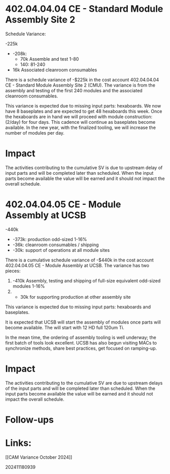 
# 402.04.04.04 CE - Standard Module Assembly Site 2

Schedule Variance:

-225k
- -208k: 
	- 70k Assemble and test 1-80 
	- 140: 81-240
- 16k Associated cleanroom consumables 



There is a schedule variance of -$225k in the cost account 402.04.04.04 CE - Standard Module Assembly Site 2 (CMU).  The variance is from the assembly and testing of the first 240 modules and the associated cleanroom consumables.


This variance is expected due to missing input parts: hexaboards. 
We now have 8 baseplates and are expected to get 48 hexaboards this week. 
Once the hexaboards are in hand we will proceed with module construction: (2/day) for four days. This cadence will continue as baseplates become available.  In the new year, with the finalized tooling, we will increase the number of modules per day.

# Impact
The activities contributing to the cumulative SV is due to upstream delay of input parts and will be completed later than scheduled.  When the input parts become available the value will be earned and it should not impact the overall schedule.


# 402.04.04.05 CE - Module Assembly at UCSB

-440k
- -373k: production odd-sized 1-16%
- -36k: cleanroom consumables / shipping
- -30k: support of operations at all module sites

There is a cumulative schedule variance of -$440k in the cost account 
402.04.04.05 CE - Module Assembly at UCSB.  The variance has two pieces:
1) -410k Assembly, testing and shipping of full-size equivalent odd-sized modules 1-16%
2) - 30k for supporting production at other assembly site

This variance is expected due to missing input parts: hexaboards and baseplates. 

It is expected that UCSB will start the assembly of modules once parts will become available.
The will start with 12 HD full 120um Ti.

In the mean time, the ordering of assembly tooling is well underway; the first batch of tools look excellent. UCSB has also begun visiting MACs to synchronize methods, share best practices, get focused on ramping-up.


# Impact
The activities contributing to the cumulative SV are due to upstream delays of the input parts and will be completed later than scheduled.  When the input parts become available the value will be earned and it should not impact the overall schedule.

# Follow-ups


# Links: 
[[CAM Variance October 2024]]


202411180939
